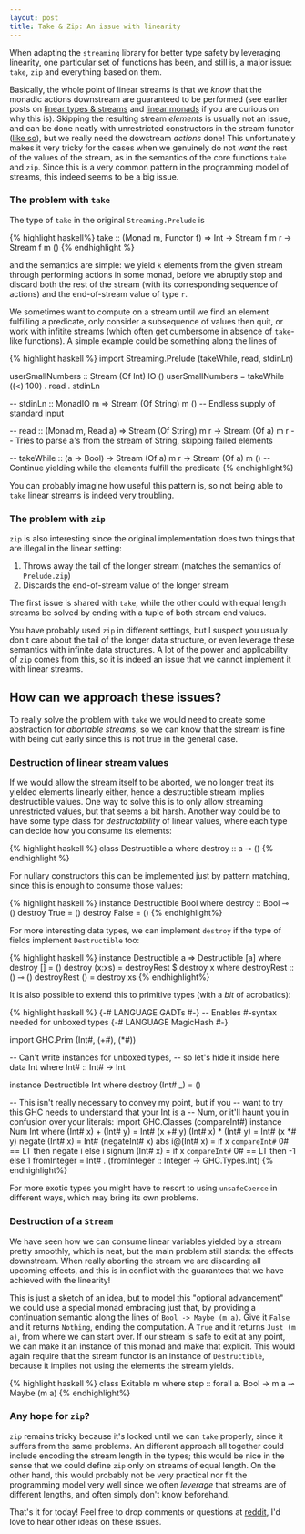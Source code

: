 ```yaml
---
layout: post
title: Take & Zip: An issue with linearity
---
```


When adapting the `streaming` library for better type safety by leveraging
linearity, one particular set of functions has been, and still is, a major
issue: `take`, `zip` and everything based on them.

Basically, the whole point of linear streams is that we _know_ that the
monadic actions downstream are guaranteed to be performed (see earlier posts
on [linear types & streams](https://m0ar.github.io/safe-streaming/2017/06/19/linear-types-101.html)
and [linear monads](https://m0ar.github.io/safe-streaming/2017/07/20/homegrown-linear-monads.html)
if you are curious on why this is). Skipping the resulting stream _elements_
is usually not an issue, and can be done neatly with unrestricted constructors
in the stream functor
([like so](https://github.com/m0ar/safe-streaming/blob/master/src/Data/Functor/LOf.hs#L21)),
but we really need the dowstream _actions_ done! This unfortunately
makes it very tricky for the cases when we genuinely do not _want_ the rest of
the values of the stream, as in the semantics of the core functions `take` and
`zip`. Since this is a very common pattern in the programming model of
streams, this indeed seems to be a big issue.



### The problem with `take`
The type of `take` in the original `Streaming.Prelude` is

{% highlight haskell%}
take :: (Monad m, Functor f) => Int -> Stream f m r -> Stream f m ()
{% endhighlight %}

and the semantics are simple: we yield `k` elements from the given stream
through performing actions in some monad, before we abruptly stop and discard
both the rest of the stream (with its corresponding sequence of actions) and
the end-of-stream value of type `r`.

We sometimes want to compute on a stream until we find an element fulfilling a
predicate, only consider a subsequence of values then quit, or work with
infitite streams (which often get cumbersome in absence of `take`-like
functions). A simple example could be something along the lines of

{% highlight haskell %}
import Streaming.Prelude (takeWhile, read, stdinLn)

userSmallNumbers :: Stream (Of Int) IO ()
userSmallNumbers = takeWhile ((<) 100) . read . stdinLn

-- stdinLn :: MonadIO m => Stream (Of String) m ()
-- Endless supply of standard input

-- read :: (Monad m, Read a) => Stream (Of String) m r -> Stream (Of a) m r
-- Tries to parse a's from the stream of String, skipping failed elements

-- takeWhile :: (a -> Bool) -> Stream (Of a) m r -> Stream (Of a) m ()
-- Continue yielding while the elements fulfill the predicate
{% endhighlight%}

You can probably imagine how useful this pattern is, so not being able to
`take` linear streams is indeed very troubling.



### The problem with `zip`
`zip` is also interesting since the original implementation does two things
that are illegal in the linear setting:

1. Throws away the tail of the longer stream (matches the semantics of
   `Prelude.zip`)
2. Discards the end-of-stream value of the longer stream

The first issue is shared with `take`, while the other could with equal
length streams be solved by ending with a tuple of both stream end values.

You have probably used `zip` in different settings, but I suspect you usually
don't care about the tail of the longer data structure, or even leverage these
semantics with infinite data structures. A lot of the power and applicability
of `zip` comes from this, so it is indeed an issue that we cannot implement it
with linear streams.



## How can we approach these issues?
To really solve the problem with `take` we would need to create some
abstraction for _abortable streams_, so we can know that the stream is fine
with being cut early since this is not true in the general case.


### Destruction of linear stream values
If we would allow the stream itself to be aborted, we no longer treat its
yielded elements linearly either, hence a destructible stream implies
destructible values. One way to solve this is to only allow streaming
unrestricted values, but that seems a bit harsh. Another way could be to have
some type class for _destructability_ of linear values, where each type can
decide how you consume its elements:

{% highlight haskell %}
class Destructible a where
  destroy :: a ⊸ ()
{% endhighlight %}

For nullary constructors this can be implemented just by
pattern matching, since this is enough to consume those values:

{% highlight haskell %}
instance Destructible Bool where
  destroy :: Bool ⊸ ()
  destroy True = ()
  destroy False = ()
{% endhighlight%}


For more interesting data types, we can implement `destroy` if the type of
fields implement `Destructible` too:

{% highlight haskell %}
instance Destructible a => Destructible [a] where
  destroy [] = ()
  destroy (x:xs) = destroyRest $ destroy x
  where destroyRest :: () ⊸ ()
        destroyRest () = destroy xs
{% endhighlight%}


It is also possible to extend this to primitive types (with a _bit_ of
acrobatics):

{% highlight haskell %}
{-# LANGUAGE GADTs #-}
-- Enables #-syntax needed for unboxed types
{-# LANGUAGE MagicHash #-}

import GHC.Prim (Int#, (+#), (*#))

-- Can't write instances for unboxed types,
-- so let's hide it inside here
data Int where Int# :: Int# -> Int

instance Destructible Int where
  destroy (Int# _) = ()


-- This isn't really necessary to convey my point, but if you
-- want to try this GHC needs to understand that your Int is a
-- Num, or it'll haunt you in confusion over your literals:
import GHC.Classes (compareInt#)
instance Num Int where
  (Int# x) + (Int# y) = Int# (x +# y)
  (Int# x) * (Int# y) = Int# (x *# y)
  negate (Int# x) = Int# (negateInt# x)
  abs i@(Int# x) = if x `compareInt#` 0# == LT then negate i else i
  signum (Int# x) = if x `compareInt#` 0# == LT then -1 else 1
  fromInteger = Int# . (fromInteger :: Integer -> GHC.Types.Int)
{% endhighlight%}


For more exotic types you might have to resort to using `unsafeCoerce` in
different ways, which may bring its own problems.



### Destruction of a `Stream`
We have seen how we can consume linear variables yielded by a stream pretty
smoothly, which is neat, but the main problem still stands: the effects
downstream. When really aborting the stream we are discarding all upcoming
effects, and this is in conflict with the guarantees that we have achieved
with the linearity!

This is just a sketch of an idea, but to model this "optional advancement" we
could use a special monad embracing just that, by providing a continuation
semantic along the lines of `Bool -> Maybe (m a)`. Give it `False` and it
returns `Nothing`, ending the computation. A `True` and it returns `Just (m
a)`, from where we can start over. If our stream is safe to exit at any point,
we can make it an instance of this monad and make that explicit. This would
again require that the stream functor is an instance of `Destructible`,
because it implies not using the elements the stream yields.


{% highlight haskell %}
class Exitable m where
  step :: forall a. Bool -> m a ⊸ Maybe (m a)
{% endhighlight%}


### Any hope for `zip`?
`zip` remains tricky because it's locked until we can `take` properly, since
it suffers from the same problems. An different approach all together could
include encoding the stream length in the types; this would be nice in the
sense that we could define `zip` only on streams of equal length. On the other
hand, this would probably not be very practical nor fit the programming model
very well since we often _leverage_ that streams are of different lengths, and
often simply don't know beforehand.


That's it for today! Feel free to drop comments or questions at
[reddit](placeholder), I'd love to hear other ideas on these issues.
